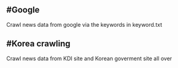 #Google
-------------------------------------------------------------------------------------------
Crawl news data from google via the keywords in keyword.txt


#Korea crawling
-------------------------------------------------------------------------------------------
Crawl news data from KDI site and Korean goverment site all over 
